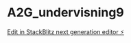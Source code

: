 # A2G_undervisning9

[Edit in StackBlitz next generation editor ⚡️](https://stackblitz.com/~/github.com/Antonio-Koder/A2G_undervisning9)